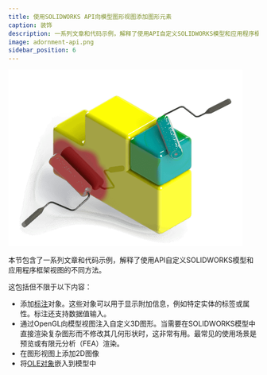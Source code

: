 ```yaml
---
title: 使用SOLIDWORKS API向模型图形视图添加图形元素
caption: 装饰
description: 一系列文章和代码示例，解释了使用API自定义SOLIDWORKS模型和应用程序框架视图的不同方法（标注、OpenGL图形等）
image: adornment-api.png
sidebar_position: 6
---
```

![SOLIDWORKS API用于装饰模型和应用程序](adornment-api.png)

本节包含了一系列文章和代码示例，解释了使用API自定义SOLIDWORKS模型和应用程序框架视图的不同方法。

这包括但不限于以下内容：

* 添加[标注](/docs/codestack/solidworks-api/adornment/callouts/)对象。这些对象可以用于显示附加信息，例如特定实体的标签或属性。标注还支持数据值输入。
* 通过OpenGL向模型视图注入自定义3D图形。当需要在SOLIDWORKS模型中直接渲染复杂图形而不修改其几何形状时，这非常有用。最常见的使用场景是预览或有限元分析（FEA）渲染。
* 在图形视图上添加2D图像
* 将[OLE对象](/docs/codestack/solidworks-api/adornment/ole-objects/)嵌入到模型中